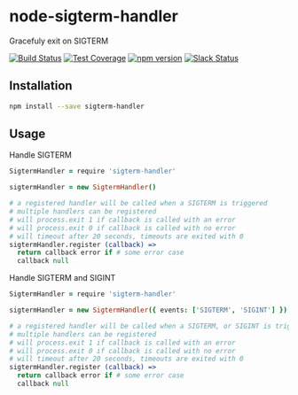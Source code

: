 # node-sigterm-handler

Gracefuly exit on SIGTERM

[![Build Status](https://travis-ci.org/octoblu/node-sigterm-handler.svg?branch=master)](https://travis-ci.org/octoblu/node-sigterm-handler)
[![Test Coverage](https://codecov.io/gh/octoblu/node-sigterm-handler/branch/master/graph/badge.svg)](https://codecov.io/gh/octoblu/node-sigterm-handler)
[![npm version](https://badge.fury.io/js/sigterm-handler.svg)](http://badge.fury.io/js/sigterm-handler)
[![Slack Status](http://community-slack.octoblu.com/badge.svg)](http://community-slack.octoblu.com)

## Installation

```bash
npm install --save sigterm-handler
```

## Usage

Handle SIGTERM

```coffee
SigtermHandler = require 'sigterm-handler'

sigtermHandler = new SigtermHandler()

# a registered handler will be called when a SIGTERM is triggered
# multiple handlers can be registered
# will process.exit 1 if callback is called with an error
# will process.exit 0 if callback is called with no error
# will timeout after 20 seconds, timeouts are exited with 0
sigtermHandler.register (callback) =>
  return callback error if # some error case
  callback null
```

Handle SIGTERM and SIGINT

```coffee
SigtermHandler = require 'sigterm-handler'

sigtermHandler = new SigtermHandler({ events: ['SIGTERM', 'SIGINT'] })

# a registered handler will be called when a SIGTERM, or SIGINT is triggered
# multiple handlers can be registered
# will process.exit 1 if callback is called with an error
# will process.exit 0 if callback is called with no error
# will timeout after 20 seconds, timeouts are exited with 0
sigtermHandler.register (callback) =>
  return callback error if # some error case
  callback null
```
